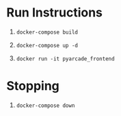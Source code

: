 # Run Instructions
1. ```docker-compose build```

1. ```docker-compose up -d```

1. ```docker run -it pyarcade_frontend```

# Stopping
1. ```docker-compose down```
